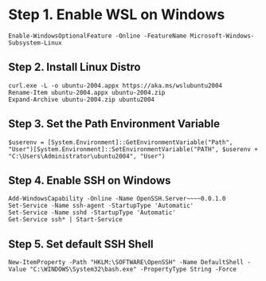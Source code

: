 # Step 1. Enable WSL on Windows

```
Enable-WindowsOptionalFeature -Online -FeatureName Microsoft-Windows-Subsystem-Linux
```

## Step 2. Install Linux Distro

```
curl.exe -L -o ubuntu-2004.appx https://aka.ms/wslubuntu2004
Rename-Item ubuntu-2004.appx ubuntu-2004.zip
Expand-Archive ubuntu-2004.zip ubuntu2004
```

## Step 3. Set the Path Environment Variable

```
$userenv = [System.Environment]::GetEnvironmentVariable("Path", "User")[System.Environment]::SetEnvironmentVariable("PATH", $userenv + "C:\Users\Administrator\ubuntu2004", "User")
```

## Step 4. Enable SSH on Windows

```
Add-WindowsCapability -Online -Name OpenSSH.Server~~~~0.0.1.0
Set-Service -Name ssh-agent -StartupType 'Automatic'
Set-Service -Name sshd -StartupType 'Automatic'
Get-Service ssh* | Start-Service
```

## Step 5. Set default SSH Shell

```
New-ItemProperty -Path "HKLM:\SOFTWARE\OpenSSH" -Name DefaultShell -Value "C:\WINDOWS\System32\bash.exe" -PropertyType String -Force
```

